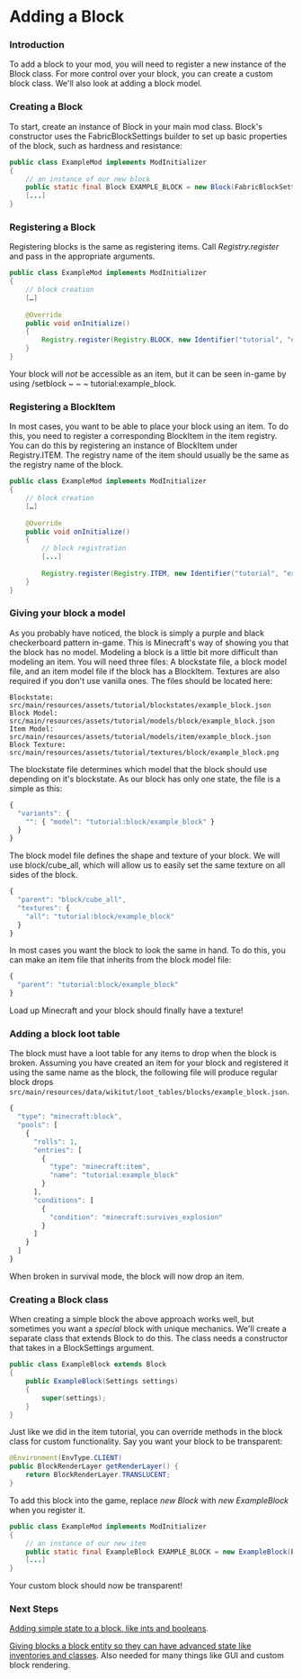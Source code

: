 # Adding a Block

### Introduction

To add a block to your mod, you will need to register a new instance of
the Block class. For more control over your block, you can create a
custom block class. We'll also look at adding a block model.

### Creating a Block

To start, create an instance of Block in your main mod class. Block's
constructor uses the FabricBlockSettings builder to set up basic
properties of the block, such as hardness and resistance:

```java
public class ExampleMod implements ModInitializer
{
    // an instance of our new block
    public static final Block EXAMPLE_BLOCK = new Block(FabricBlockSettings.of(Material.METAL).build());
    [...]
}
```

### Registering a Block

Registering blocks is the same as registering items. Call
*Registry.register* and pass in the appropriate arguments.

```java
public class ExampleMod implements ModInitializer
{
    // block creation
    […]
    
    @Override
    public void onInitialize()
    {
        Registry.register(Registry.BLOCK, new Identifier("tutorial", "example_block"), EXAMPLE_BLOCK);
    }
}
```

Your block will *not* be accessible as an item, but it can be seen
in-game by using /setblock \~ \~ \~ tutorial:example\_block.

### Registering a BlockItem

In most cases, you want to be able to place your block using an item. To
do this, you need to register a corresponding BlockItem in the item
registry. You can do this by registering an instance of BlockItem under
Registry.ITEM. The registry name of the item should usually be the same
as the registry name of the block.

```java
public class ExampleMod implements ModInitializer
{
    // block creation
    […]
    
    @Override
    public void onInitialize()
    {
        // block registration
        [...]
        
        Registry.register(Registry.ITEM, new Identifier("tutorial", "example_block"), new BlockItem(EXAMPLE_BLOCK, new Item.Settings().group(ItemGroup.MISC)));
    }
}
```

### Giving your block a model

As you probably have noticed, the block is simply a purple and black
checkerboard pattern in-game. This is Minecraft's way of showing you
that the block has no model. Modeling a block is a little bit more
difficult than modeling an item. You will need three files: A blockstate
file, a block model file, and an item model file if the block has a
BlockItem. Textures are also required if you don't use vanilla ones. The
files should be located here:

    Blockstate: src/main/resources/assets/tutorial/blockstates/example_block.json
    Block Model: src/main/resources/assets/tutorial/models/block/example_block.json
    Item Model: src/main/resources/assets/tutorial/models/item/example_block.json
    Block Texture: src/main/resources/assets/tutorial/textures/block/example_block.png

The blockstate file determines which model that the block should use
depending on it's blockstate. As our block has only one state, the file
is a simple as this:

```JavaScript
{
  "variants": {
    "": { "model": "tutorial:block/example_block" }
  }
}
```

The block model file defines the shape and texture of your block. We
will use block/cube\_all, which will allow us to easily set the same
texture on all sides of the block.

```JavaScript
{
  "parent": "block/cube_all",
  "textures": {
    "all": "tutorial:block/example_block"
  }
}
```

In most cases you want the block to look the same in hand. To do this,
you can make an item file that inherits from the block model file:

```JavaScript
{
  "parent": "tutorial:block/example_block"
}
```

Load up Minecraft and your block should finally have a texture\!

### Adding a block loot table

The block must have a loot table for any items to drop when the block is
broken. Assuming you have created an item for your block and registered
it using the same name as the block, the following file will produce
regular block drops
`src/main/resources/data/wikitut/loot_tables/blocks/example_block.json`.

```JavaScript
{
  "type": "minecraft:block",
  "pools": [
    {
      "rolls": 1,
      "entries": [
        {
          "type": "minecraft:item",
          "name": "tutorial:example_block"
        }
      ],
      "conditions": [
        {
          "condition": "minecraft:survives_explosion"
        }
      ]
    }
  ]
}
```

When broken in survival mode, the block will now drop an item.

### Creating a Block class

When creating a simple block the above approach works well, but
sometimes you want a *special* block with unique mechanics. We'll create
a separate class that extends Block to do this. The class needs a
constructor that takes in a BlockSettings argument.

```java
public class ExampleBlock extends Block
{
    public ExampleBlock(Settings settings)
    {
        super(settings);
    }
}
```

Just like we did in the item tutorial, you can override methods in the
block class for custom functionality. Say you want your block to be
transparent:

```java
@Environment(EnvType.CLIENT)
public BlockRenderLayer getRenderLayer() {
    return BlockRenderLayer.TRANSLUCENT;
}
```

To add this block into the game, replace *new Block* with *new
ExampleBlock* when you register it.

```java
public class ExampleMod implements ModInitializer
{
    // an instance of our new item
    public static final ExampleBlock EXAMPLE_BLOCK = new ExampleBlock(Block.Settings.of(Material.STONE));
    [...]
}
```

Your custom block should now be transparent\!

### Next Steps

[Adding simple state to a block, like ints and
booleans](.).

[Giving blocks a block entity so they can have advanced state like
inventories and classes](.). Also needed for many
things like GUI and custom block rendering.
